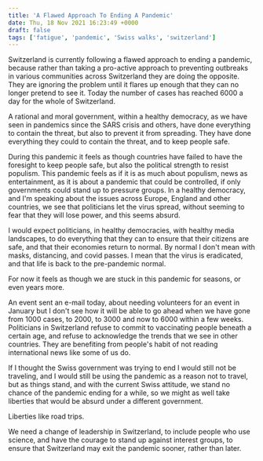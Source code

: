 ```yaml
---
title: 'A Flawed Approach To Ending A Pandemic'
date: Thu, 18 Nov 2021 16:23:49 +0000
draft: false
tags: ['fatigue', 'pandemic', 'Swiss walks', 'switzerland']
---
```


Switzerland is currently following a flawed approach to ending a pandemic, because rather than taking a pro-active approach to preventing outbreaks in various communities across Switzerland they are doing the opposite. They are ignoring the problem until it flares up enough that they can no longer pretend to see it. Today the number of cases has reached 6000 a day for the whole of Switzerland.

A rational and moral government, within a healthy democracy, as we have seen in pandemics since the SARS crisis and others, have done everything to contain the threat, but also to prevent it from spreading. They have done everything they could to contain the threat, and to keep people safe.

During this pandemic it feels as though countries have failed to have the foresight to keep people safe, but also the political strength to resist populism. This pandemic feels as if it is as much about populism, news as entertainment, as it is about a pandemic that could be controlled, if only governments could stand up to pressure groups. In a healthy democracy, and I'm speaking about the issues across Europe, England and other countries, we see that politicians let the virus spread, without seeming to fear that they will lose power, and this seems absurd.

I would expect politicians, in healthy democracies, with healthy media landscapes, to do everything that they can to ensure that their citizens are safe, and that their economies return to normal. By normal I don't mean with masks, distancing, and covid passes. I mean that the virus is eradicated, and that life is back to the pre-pandemic normal.

For now it feels as though we are stuck in this pandemic for seasons, or even years more.

An event sent an e-mail today, about needing volunteers for an event in January but I don't see how it will be able to go ahead when we have gone from 1000 cases, to 2000, to 3000 and now to 6000 within a few weeks. Politicians in Switzerland refuse to commit to vaccinating people beneath a certain age, and refuse to acknowledge the trends that we see in other countries. They are benefiting from people's habit of not reading international news like some of us do.

If I thought the Swiss government was trying to end I would still not be traveling, and I would still be using the pandemic as a reason not to travel, but as things stand, and with the current Swiss attitude, we stand no chance of the pandemic ending for a while, so we might as well take liberties that would be absurd under a different government.

Liberties like road trips.

We need a change of leadership in Switzerland, to include people who use science, and have the courage to stand up against interest groups, to ensure that Switzerland may exit the pandemic sooner, rather than later.